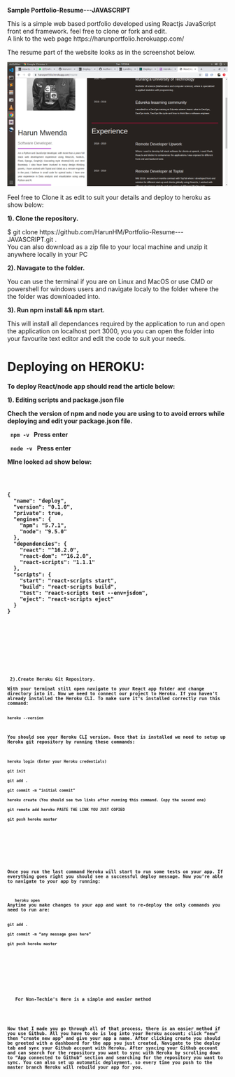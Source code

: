 <b> Sample Portfolio-Resume---JAVASCRIPT </b>
<p> This is a simple web based portfolio developed using Reactjs JavaScript front end framework. feel free to clone or fork and edit. <br> 
  A link to the web page https://harunportfolio.herokuapp.com/ </p>
<p> The resume part of the website looks as in the screenshot below.</p>


![alt text](https://github.com/HarunHM/Portfolio-Resume---JAVASCRIPT/blob/gh-pages/Screenshot%20from%202020-01-04%2012-38-31.png?raw=true)



<p> Feel free to Clone it as edit to suit your details and deploy to heroku as show below: </p>

<b> 1). Clone the repository. </b> 
<p> $ git clone https://github.com/HarunHM/Portfolio-Resume---JAVASCRIPT.git .<br> 
  You can also download as a zip file to your local machine  and unzip it anywhere locally in your PC</p>
<b> 2). Navagate to the folder. </b>
<p> You can use the terminal if you are on Linux and MacOS or use CMD or powershell for windows users and navigate               localy to the folder where the the folder was downloaded into.

<b> 3). Run npm install && npm start. </b> 
<p> This will install all dependances required by the application to run and open the application on localhost port 3000, you you can open the folder into your favourite text editor and edit the code to suit your needs.</p>


<h1> Deploying on HEROKU: </h1>
<B>To deploy React/node app should read the article below:</p>
<b>1). Editing scripts and package.json file </b>
<p>  
Chech the version of npm and node you are using to to avoid errors while deploying and edit your package.json file. <br>
  
<code> npm -v </code>    Press enter

<code> node -v </code>   Press enter

MIne looked ad show below:
<code>
  <pre>
{
  "name": "deploy",
  "version": "0.1.0",
  "private": true,
  "engines": {
    "npm": "5.7.1",
    "node": "9.5.0"
  },
  "dependencies": {
    "react": "^16.2.0",
    "react-dom": "^16.2.0",
    "react-scripts": "1.1.1"
  },
  "scripts": {
    "start": "react-scripts start",
    "build": "react-scripts build",
    "test": "react-scripts test --env=jsdom",
    "eject": "react-scripts eject"
  }
}
  </pre>
  <code>
    </p>
<p>
<b> 2).Create Heroku Git Repository.</b> <br>
With your terminal still open navigate to your React app folder and change directory into it. Now we need to connect our project to Heroku. If you haven’t already installed the Heroku CLI. To make sure it’s installed correctly run this command:<b><br>
  <code>
heroku --version <br>
  </code>
 </b>
You should see your Heroku CLI version. Once that is installed we need to setup up Heroku git repository by running these commands:<br>
<b>
  <code>
heroku login (Enter your Heroku credentials)<br>
git init<br>
git add .<br>
git commit -m “initial commit” <br>
heroku create (You should see two links after running this command. Copy the second one) <br>
git remote add heroku PASTE THE LINK YOU JUST COPIED <br>
git push heroku master <br>
    </code>
 </b>
  </p>
  <p>
Once you run the last command Heroku will start to run some tests on your app. If everything goes right you should see a successful deploy message. Now you’re able to navigate to your app by running: <br>
<p>
  <code> heroku open </code>
Anytime you make changes to your app and want to re-deploy the only commands you need to run are:<br>
<code>
git add . <br>
git commit -m “any message goes here” <br>
git push heroku master <br>
  </code>
  </p>
<br><br>
  <b> For Non-Techie's Here is a simple and easier method </b> <br>
  <p> 
Now that I made you go through all of that process, there is an easier method if you use Github. All you have to do is log into your Heroku account; click “new” then “create new app” and give your app a name. After clicking create you should be greeted with a dashboard for the app you just created. Navigate to the deploy tab and sync your Github account with Heroku. After syncing your Github account and can search for the repository you want to sync with Heroku by scrolling down to “App connected to Github” section and searching for the repository you want to sync. You can also set up automatic deployment, so every time you push to the master branch Heroku will rebuild your app for you.
  </p>  
    
    
